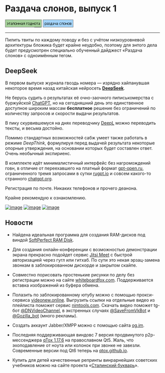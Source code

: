 # Раздача слонов, выпуск 1

[![image](../../../data/tags/good/tag_good.png)](../../../data/tags/good)
[![image](../../../data/tags/elephants/tag_elephants.png)](../../../data/tags/elephants)

-----

Пилить твиты по каждому поводу и без с учётом низкоуровневой архитектуры бложика будет крайне неудобно, поэтому для энтого дела будет предусмотрен специально обученный дайджест «Раздача слонов» с одноимённым тегом.

## DeepSeek

В первом выпуске журнала гвоздь номера — изрядно хайпанувшая некоторое время назад китайская нейросеть **[DeepSeek](https://chat.deepseek.com/)**.

Не берусь судить о результатах её очно-заочного пиписькомерства с буржуйской [ChatGPT](https://chatgpt.com/), но на сегодняшний день это единственное доступное широким массам **бесплатное** решение без ограничений по количеству запросов и скорости выдачи результатов.

В пику скурвившемуся на днях переводчику [DeepL](https://www.deepl.com/) можно переводить тексты, и весьма достойно.

Помимо стандартных возможностей сабж умеет также работать в режиме *DeepThink*, формулируя перед выдачей результата некоторые опорные утверждения, на основании которых будет составлен ответ. Очень необычный экспириенс.

В комплекте идёт минималистичный интерфейс без нагромождений говн, в отличие от переехавшего на платный формат [gpt-open.ru](https://gpt-open.ru/), ограниченного тремя запросами в сутки [rugpt.io](https://rugpt.io/) и совсем какого-то странного [chatgpt.org](https://chatgpt.org/chat).

Регистрация по почте. Никаких телефонов и прочего деанона.

Крайне рекомендую к ознакомлению.

[![image](../../../../../../data-01/blob/main/2025-06-20-elephants-001/pic/deepseek_1_mini.png)](../../../../../../data-01/blob/main/2025-06-20-elephants-001/pic/deepseek_1.png)
[![image](../../../../../../data-01/blob/main/2025-06-20-elephants-001/pic/deepseek_2_mini.png)](../../../../../../data-01/blob/main/2025-06-20-elephants-001/pic/deepseek_2.png)
[![image](../../../../../../data-01/blob/main/2025-06-20-elephants-001/pic/deepseek_3_mini.png)](../../../../../../data-01/blob/main/2025-06-20-elephants-001/pic/deepseek_3.png)

## Новости

+ Найдена идеальная программа для создания RAM-дисков под виндой [SoftPerfect RAM Disk](../2025-06-07-ram-disk#softperfect-ram-disk).

+ Для создания онлайн-конференции с возможностью демонстрации экрана прекрасно подойдет сервис [Jitsi Meet](https://meet.jit.si/) с быстрой авторизацией через гугл или гитхаб. По сути это некая эрзац-замена звонкам в заблокированном дискорде и закрытом скайпе.

+ Совместно порисовать простенькие рисунки по делу без регистрации можно на сайте [whiteboardfox.com](https://r7.whiteboardfox.com/). Поддерживается вставка изображений из буфера обмена.

+ Полазить по заблокированному ютубу можно с помощью прокси-сервиса [videonew.online](https://www.videonew.online). Выгрузить ссылки на отдельные видео из плейлиста поможет сервис [nimtools.com](https://nimtools.com/youtube-playlist-video-link-extractor). Скачать видео поможет tg-бот [@DNVideoChannel](https://t.me/DNVideoBot), в экстренных случаях [@SaveFromVkBot](https://t.me/SaveFromVkBot) и [@Gozilla_bot](https://t.me/Gozilla_bot) (много рекламы).

+ Создать аккаунт Jabber/XMPP можно с помощью сайта [og.im](https://og.im/).

+ Последняя поддерживающая виндовс 7 версия продвинутого p2p-мессенджера [qTox 1.17.6](https://github.com/qTox/qTox/releases/tag/v1.17.6) на православном Qt5. Жаль, что эхоподавление от ноута или колонок при звонке не завезли. Современные версии под Qt6 теперь на [qtox.github.io](https://qtox.github.io/).

+ Купить для детей качественные репринты винрарнейших советских учебников можно на сайте проекта «[Сталинский букварь](https://stalins-bukvar.ru/)».


